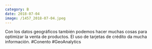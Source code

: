 ```yaml
--- 
category: B 
date: 2018-07-04 
image: /1457_2018-07-04.jpeg 
--- 
```


Con los datos geográficos también podemos hacer muchas cosas para optimizar la venta de productos. El uso de tarjetas de crédito da mucha información. #Conento #GeoAnalytics